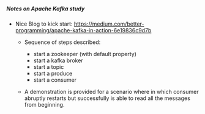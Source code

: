 ##### Notes on Apache Kafka study
* Nice Blog to kick start: https://medium.com/better-programming/apache-kafka-in-action-6e19836c9d7b
    * Sequence of steps described:
        * start a zookeeper (with default property)
        * start a kafka broker 
        * start a topic
        * start a produce
        * start a consumer
        
    * A demonstration is provided for a scenario where in which consumer abruptly restarts but successfully is able to read all the messages from beginning.
    
    
